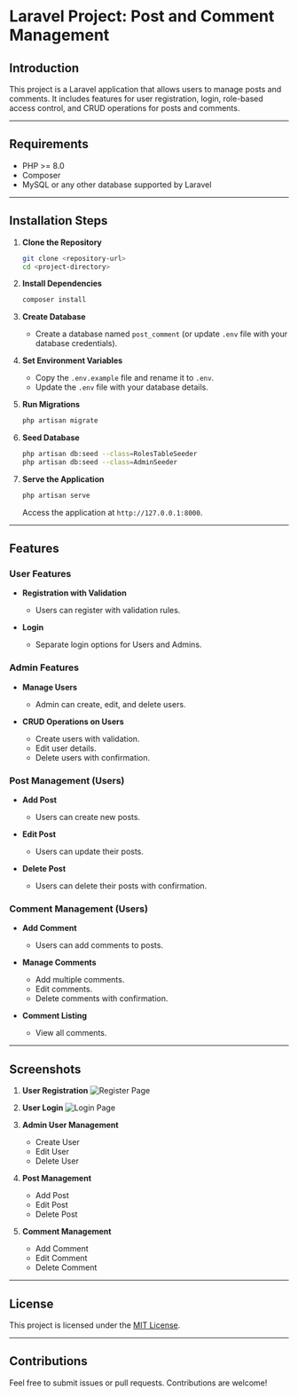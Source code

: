 <!-- blog post with user and admin : user have post,comments and admin have user listing , front end validation and backend validation  applied -->

# Laravel Project: Post and Comment Management

## Introduction
This project is a Laravel application that allows users to manage posts and comments. It includes features for user registration, login, role-based access control, and CRUD operations for posts and comments.

---

## Requirements
- PHP >= 8.0
- Composer
- MySQL or any other database supported by Laravel

---

## Installation Steps
1. **Clone the Repository**
   ```bash
   git clone <repository-url>
   cd <project-directory>
   ```

2. **Install Dependencies**
   ```bash
   composer install
   ```

3. **Create Database**
   - Create a database named `post_comment` (or update `.env` file with your database credentials).

4. **Set Environment Variables**
   - Copy the `.env.example` file and rename it to `.env`.
   - Update the `.env` file with your database details.

5. **Run Migrations**
   ```bash
   php artisan migrate
   ```

6. **Seed Database**
   ```bash
   php artisan db:seed --class=RolesTableSeeder
   php artisan db:seed --class=AdminSeeder
   ```

7. **Serve the Application**
   ```bash
   php artisan serve
   ```
   Access the application at `http://127.0.0.1:8000`.

---

## Features
### User Features
- **Registration with Validation**
  - Users can register with validation rules.

- **Login**
  - Separate login options for Users and Admins.

### Admin Features
- **Manage Users**
  - Admin can create, edit, and delete users.

- **CRUD Operations on Users**
  - Create users with validation.
  - Edit user details.
  - Delete users with confirmation.

### Post Management (Users)
- **Add Post**
  - Users can create new posts.

- **Edit Post**
  - Users can update their posts.

- **Delete Post**
  - Users can delete their posts with confirmation.

### Comment Management (Users)
- **Add Comment**
  - Users can add comments to posts.

- **Manage Comments**
  - Add multiple comments.
  - Edit comments.
  - Delete comments with confirmation.

- **Comment Listing**
  - View all comments.

---

## Screenshots
1. **User Registration**
   ![Register Page](path/to/register-screenshot.png)

2. **User Login**
   ![Login Page](path/to/login-screenshot.png)

3. **Admin User Management**
   - Create User
   - Edit User
   - Delete User

4. **Post Management**
   - Add Post
   - Edit Post
   - Delete Post

5. **Comment Management**
   - Add Comment
   - Edit Comment
   - Delete Comment

---

## License
This project is licensed under the [MIT License](LICENSE).

---

## Contributions
Feel free to submit issues or pull requests. Contributions are welcome!

